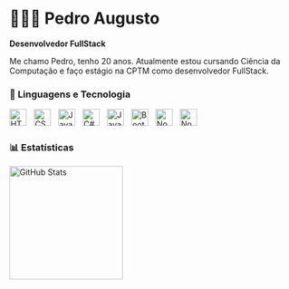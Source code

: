 # 👨🏻‍💻 Pedro Augusto

**Desenvolvedor FullStack**

Me chamo Pedro, tenho 20 anos. Atualmente estou cursando Ciência da Computação e faço estágio na CPTM como desenvolvedor FullStack.

### 🤖 Linguagens e Tecnologia

<img    
    alt="HTML"
    title="HTML"
    align="left"
    width="30px"
    style="padding-right: 10px;"
    src="https://cdn.jsdelivr.net/gh/devicons/devicon@latest/icons/html5/html5-original.svg" />

<img    
    alt="CSS"
    title="CSS"
    align="left"
    width="30px"
    style="padding-right: 10px;"
    src="https://cdn.jsdelivr.net/gh/devicons/devicon@latest/icons/css3/css3-original.svg" />

<img    
    alt="JavaScript"
    title="JavaScript"
    align="left"
    width="30px"
    style="padding-right: 10px;"
    src="https://cdn.jsdelivr.net/gh/devicons/devicon@latest/icons/javascript/javascript-original.svg" />

<img    
    alt="C#"
    title="C#"
    align="left"
    width="30px"
    style="padding-right: 10px;"
    src="https://cdn.jsdelivr.net/gh/devicons/devicon@latest/icons/csharp/csharp-original.svg" />

<img    
    alt="Java"
    title="Java"
    align="left"
    width="30px"
    style="padding-right: 10px;"
    src="https://cdn.jsdelivr.net/gh/devicons/devicon@latest/icons/java/java-original.svg" />

<img    
    alt="BootStrap"
    title="BootStrap"
    align="left"
    width="30px"
    style="padding-right: 10px;"
    src="https://cdn.jsdelivr.net/gh/devicons/devicon@latest/icons/bootstrap/bootstrap-original.svg" />

<img    
    alt="NodeJs"
    title="NodeJs"
    align="left"
    width="30px"
    style="padding-right: 10px;"
    src="https://cdn.jsdelivr.net/gh/devicons/devicon@latest/icons/nodejs/nodejs-original-wordmark.svg" />

<img    
    alt="NodeJs"
    title="NodeJs"
    align="left"
    width="30px"
    style="padding-right: 10px;"
    src="https://cdn.jsdelivr.net/gh/devicons/devicon@latest/icons/sqldeveloper/sqldeveloper-original.svg" />

<br>
<br>

### 📊 Estatísticas

<img    
    align="left"
     alt="GitHub Stats" 
    height="200"
    src="https://github-readme-stats.vercel.app/api/top-langs/?username=opxxpx&theme=tokyonight&custom_title=Tecnologias&langs_count=9" />



